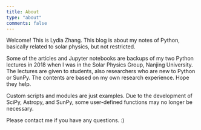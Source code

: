 ```yaml
---
title: About
type: "about"
comments: false
---
```


Welcome! This is Lydia Zhang. This blog is about my notes of Python, basically related to solar physics, but not restricted.

Some of the articles and Jupyter notebooks are backups of my two Python lectures in 2018 when I was in the Solar Physics Group, Nanjing University. The lectures are given to students, also researchers who are new to Python or SunPy. The contents are based on my own research experience. Hope they help.

Custom scripts and modules are just examples. Due to the development of SciPy, Astropy, and SunPy, some user-defined functions may no longer be necessary.

Please contact me if you have any questions. :)
